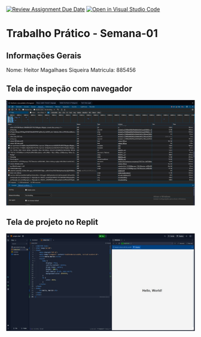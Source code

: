 [![Review Assignment Due Date](https://classroom.github.com/assets/deadline-readme-button-22041afd0340ce965d47ae6ef1cefeee28c7c493a6346c4f15d667ab976d596c.svg)](https://classroom.github.com/a/fWV9gbnp)
[![Open in Visual Studio Code](https://classroom.github.com/assets/open-in-vscode-2e0aaae1b6195c2367325f4f02e2d04e9abb55f0b24a779b69b11b9e10269abc.svg)](https://classroom.github.com/online_ide?assignment_repo_id=18403050&assignment_repo_type=AssignmentRepo)
# Trabalho Prático - Semana-01

## Informações Gerais
Nome: Heitor Magalhaes Siqueira
Matricula: 885456

## Tela de inspeção com navegador 
![alt text](<print site.jpeg>)



## Tela de projeto no Replit

![alt text](<print hello world-1.jpeg>)
